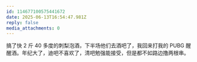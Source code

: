 ```yaml
---
id: 114677100575441672
date: 2025-06-13T16:54:47.981Z
reply: false
media_attachments: 0
---
```


搞了快 2 斤 40 多度的刺梨泡酒，下半场他们去酒吧了，我回来打我的 PUBG 醒醒酒。年纪大了，迪吧不喜欢了，清吧勉强能接受，但是都不如路边撸两根串。

